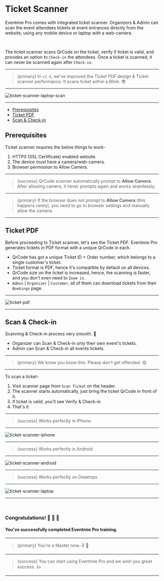 # Ticket Scanner

Eventmie Pro comes with integrated ticket scanner. Organizers & Admin can scan the event attendees tickets at event entrances directly from the website, using any mobile device or laptop with a web-camera.

<br>

The ticket scanner scans QrCode on the ticket, verify if ticket is valid, and provides an option to `Check-in` the attendees. Once a ticket is scanned, it can never be scanned again after `Check-in`.

---

>{primary} In `v1.4`, we've improved the Ticket PDF design & Ticket scanner performance. It scans ticket within a Blink. 😎

---

![ticket-scanner-laptop-scan](http://eventmie-pro-docs.test/images/ticket-scanner-laptop-scan.jpg "ticket-scanner-laptop-scan")

---


- [Prerequisites](#Prerequisites)
- [Ticket PDF](#ticket-pdf)
- [Scan & Check-in](#scan-check-in)



<a name="prerequisites"></a>
## Prerequisites

Ticket scanner requires the below things to work-

1. HTTPS (SSL Certificate) enabled website.
2. The device must have a camera/web-camera.
3. Browser permission to Allow Camera.

---

>{success} QrCode scanner automatically prompt to **Allow Camera**. After allowing camera, it never prompts again and works seamlessly.

---

>{primary} If the browser does not prompt to **Allow Camera** (this happens rarely), you need to go to browser settings and manually allow the camera.

---


<a name="ticket-pdf"></a>
## Ticket PDF

Before proceeding to Ticket scanner, let's see the Ticket PDF. Eventmie Pro generates tickets in PDF format with a unique QrCode in each.

- QrCode has got a unique Ticket ID + Order number, which belongs to a single customer's ticket.
- Ticket format is PDF, hence it's compatible by default on all devices.
- QrCode size on the ticket is increased, hence, the scanning is faster, and you don't even need to `Zoom in`.
- `Admin` | `Organizer` | `Customer`, all of them can download tickets from their `Bookings` page.


---

![ticket-pdf](http://eventmie-pro-docs.test/images/ticket-pdf.jpg "ticket-pdf")

---


<a name="scan-check-in"></a>
## Scan & Check-in

Scanning & Check-in process very smooth. 🍺 

- Organizer can Scan & Check-in only their own event's tickets.
- Admin can Scan & Check-in all events tickets.

---

>{primary} We know you know this. Please don't get offended. 😋

---

To scan a ticket- 

1. Visit scanner page from `Scan Ticket` on the header.
2. The scanner starts automatically, just bring the ticket QrCode in front of it.
3. If ticket is valid, you'll see <larecipe-button type="success" size="sm" rounded>Verify & Check-in</larecipe-button>
4. That's it

---

>{success} Works perfectly in iPhone.

---

![ticket-scanner-iphone](http://eventmie-pro-docs.test/images/ticket-scanner-iphone.jpg "ticket-scanner-iphone")

---

>{success} Works perfectly in Android.

---

![ticket-scanner-android](http://eventmie-pro-docs.test/images/ticket-scanner-android.jpg "ticket-scanner-android")

---

>{success} Works perfectly on Desktops.

---

![ticket-scanner-laptop](http://eventmie-pro-docs.test/images/ticket-scanner-laptop.jpg "ticket-scanner-laptop")

---


<br>


### Congratulations! 🎊 🍾 🎉 
#### You've successfully completed Eventmie Pro training. 

---

>{primary} You're a Master now. ✌️ 🤝

---

>{success} You can start using Eventmie Pro and we wish you great success. 👍

---